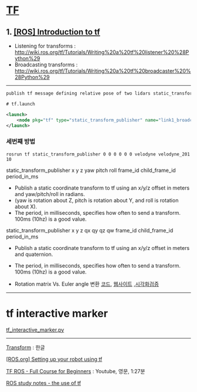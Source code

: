 
# [TF](http://wiki.ros.org/tf)


## 1. [[ROS] Introduction to tf](http://wiki.ros.org/tf/Tutorials/Introduction%20to%20tf)

- Listening for transforms : http://wiki.ros.org/tf/Tutorials/Writing%20a%20tf%20listener%20%28Python%29
- Broadcasting transforms : http://wiki.ros.org/tf/Tutorials/Writing%20a%20tf%20broadcaster%20%28Python%29


---



```xml
publish tf message defining relative pose of two lidars static_transform_publisher x y z yaw pitch roll frame_id child_frame_id period_in_ms static_transform_publisher 1 0 0 0 0 0 velodyne_1 velodyne_2 10

# tf.launch

<launch>
	<node pkg="tf" type="static_transform_publisher" name="link1_broadcaster" args="0.1 0 0 0.0 0.1 0.1 0.1 velodyne_1 velodyne_2 10" />
</launch>
```

### 세번쨰 방법 

`rosrun tf static_transform_publisher 0 0 0 0 0 0 velodyne velodyne_201 10`

static_transform_publisher x y z yaw pitch roll frame_id child_frame_id period_in_ms
- Publish a static coordinate transform to tf using an x/y/z offset in meters and yaw/pitch/roll in radians. 
- (yaw is rotation about Z, pitch is rotation about Y, and roll is rotation about X). 
- The period, in milliseconds, specifies how often to send a transform. 100ms (10hz) is a good value.

static_transform_publisher x y z qx qy qz qw frame_id child_frame_id  period_in_ms
- Publish a static coordinate transform to tf using an x/y/z offset in meters and quaternion. 
- The period, in milliseconds, specifies how often to send a transform. 100ms (10hz) is a good value.


- Rotation matrix Vs. Euler angle 변환 [코드](https://www.learnopencv.com/rotation-matrix-to-euler-angles/), [웹사이트](https://www.andre-gaschler.com/rotationconverter/) ,[시각화검증](http://danceswithcode.net/engineeringnotes/rotations_in_3d/demo3D/rotations_in_3d_tool.html)

---

# tf interactive marker

[tf_interactive_marker.py](https://gist.github.com/awesomebytes/2aa18ba3b821b2f580a2)


---

[Transform](http://harderthan.co.kr/2019/05/08/ros-tf/) : 한글 



[[ROS.org] Setting up your robot using tf](http://wiki.ros.org/navigation/Tutorials/RobotSetup/TF)


[TF ROS - Full Course for Beginners]() : Youtube, 영문, 1:27분

[ROS study notes - the use of tf](https://www.twblogs.net/a/5bde026a2b717720b51b323d)

